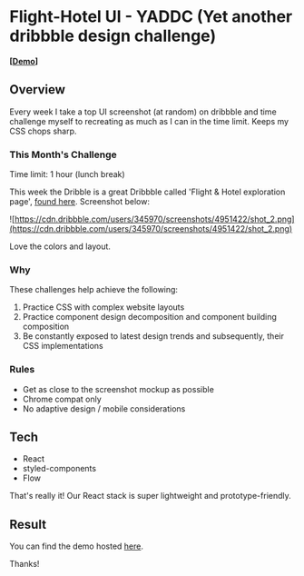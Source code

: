 # Flight-Hotel UI - YADDC (Yet another dribbble design challenge)

**[[Demo](https://flight-ui-challenge.surge.sh)]**

## Overview

Every week I take a top UI screenshot (at random) on dribbble and time challenge myself to recreating as much as I can in the time limit. Keeps my CSS chops sharp. 

### This Month's Challenge

Time limit: 1 hour (lunch break)

This week the Dribble is a great Dribbble called 'Flight & Hotel exploration page', [found here](https://dribbble.com/shots/4951422-Flight-Hotel-App-Exploration). Screenshot below:


![https://cdn.dribbble.com/users/345970/screenshots/4951422/shot_2.png](https://cdn.dribbble.com/users/345970/screenshots/4951422/shot_2.png)

Love the colors and layout.

### Why

These challenges help achieve the following:

1. Practice CSS with complex website layouts
2. Practice component design decomposition and component building composition
2. Be constantly exposed to latest design trends and subsequently, their CSS implementations

### Rules

- Get as close to the screenshot mockup as possible
- Chrome compat only
- No adaptive design / mobile considerations

## Tech

* React
* styled-components
* Flow

That's really it! Our React stack is super lightweight and prototype-friendly.



## Result

You can find the demo hosted [here](https://flight-ui-challenge.surge.sh). 

Thanks!